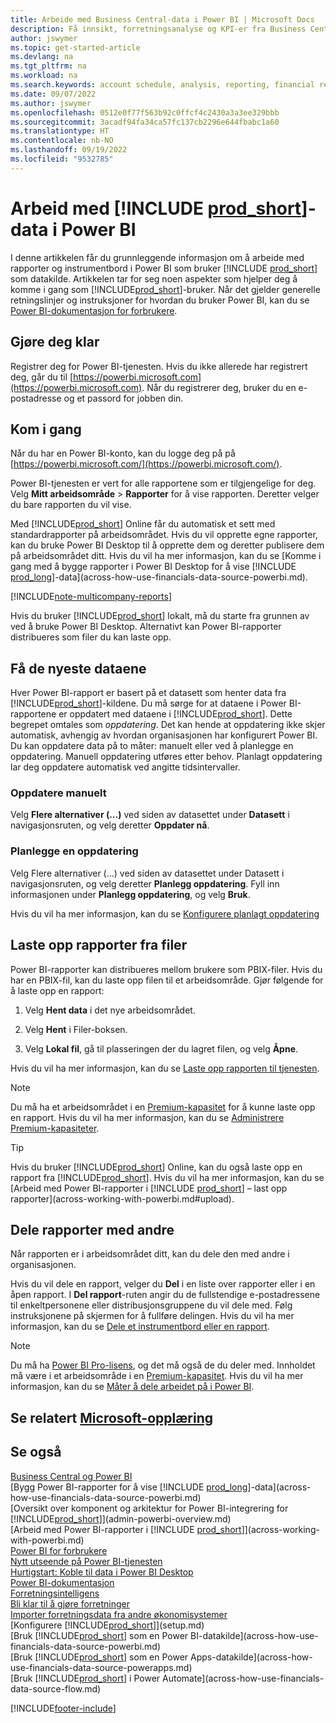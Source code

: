 ```yaml
---
title: Arbeide med Business Central-data i Power BI | Microsoft Docs
description: Få innsikt, forretningsanalyse og KPI-er fra Business Central-dataene ved å bruke Power BI.
author: jswymer
ms.topic: get-started-article
ms.devlang: na
ms.tgt_pltfrm: na
ms.workload: na
ms.search.keywords: account schedule, analysis, reporting, financial report, business intelligence, KPI
ms.date: 09/07/2022
ms.author: jswymer
ms.openlocfilehash: 0512e0f77f563b92c0ffcf4c2430a3a3ee329bbb
ms.sourcegitcommit: 3acadf94fa34ca57fc137cb2296e644fbabc1a60
ms.translationtype: HT
ms.contentlocale: nb-NO
ms.lasthandoff: 09/19/2022
ms.locfileid: "9532785"
---
```

# <a name="work-with-prod_short-data-in-power-bi"></a>Arbeid med [!INCLUDE [prod_short](includes/prod_short.md)]-data i Power BI

I denne artikkelen får du grunnleggende informasjon om å arbeide med rapporter og instrumentbord i Power BI som bruker [!INCLUDE [prod_short](includes/prod_short.md)] som datakilde. Artikkelen tar for seg noen aspekter som hjelper deg å komme i gang som [!INCLUDE[prod_short](includes/prod_short.md)]-bruker. Når det gjelder generelle retningslinjer og instruksjoner for hvordan du bruker Power BI, kan du se [Power BI-dokumentasjon for forbrukere](/power-bi/consumer).

## <a name="get-ready"></a>Gjøre deg klar

Registrer deg for Power BI-tjenesten. Hvis du ikke allerede har registrert deg, går du til [https://powerbi.microsoft.com](https://powerbi.microsoft.com). Når du registrerer deg, bruker du en e-postadresse og et passord for jobben din.

## <a name="get-started"></a>Kom i gang

Når du har en Power BI-konto, kan du logge deg på på [https://powerbi.microsoft.com/](https://powerbi.microsoft.com/).

Power BI-tjenesten er vert for alle rapportene som er tilgjengelige for deg. Velg **Mitt arbeidsområde** > **Rapporter** for å vise rapporten. Deretter velger du bare rapporten du vil vise.

Med [!INCLUDE[prod_short](includes/prod_short.md)] Online får du automatisk et sett med standardrapporter på arbeidsområdet. Hvis du vil opprette egne rapporter, kan du bruke Power BI Desktop til å opprette dem og deretter publisere dem på arbeidsområdet ditt. Hvis du vil ha mer informasjon, kan du se [Komme i gang med å bygge rapporter i Power BI Desktop for å vise [!INCLUDE [prod_long](includes/prod_long.md)]-data](across-how-use-financials-data-source-powerbi.md).

[!INCLUDE[note-multicompany-reports](includes/note-multicompany-reports.md)]

Hvis du bruker [!INCLUDE[prod_short](includes/prod_short.md)] lokalt, må du starte fra grunnen av ved å bruke Power BI Desktop. Alternativt kan Power BI-rapporter distribueres som filer du kan laste opp.

## <a name="get-the-latest-data"></a>Få de nyeste dataene

Hver Power BI-rapport er basert på et datasett som henter data fra [!INCLUDE[prod_short](includes/prod_short.md)]-kildene. Du må sørge for at dataene i Power BI-rapportene er oppdatert med dataene i [!INCLUDE[prod_short](includes/prod_short.md)]. Dette begrepet omtales som *oppdatering*.  Det kan hende at oppdatering ikke skjer automatisk, avhengig av hvordan organisasjonen har konfigurert Power BI. Du kan oppdatere data på to måter: manuelt eller ved å planlegge en oppdatering. Manuell oppdatering utføres etter behov. Planlagt oppdatering lar deg oppdatere automatisk ved angitte tidsintervaller.

### <a name="refresh-manually"></a>Oppdatere manuelt

Velg **Flere alternativer (...)** ved siden av datasettet under **Datasett** i navigasjonsruten, og velg deretter **Oppdater nå**.

### <a name="schedule-a-refresh"></a>Planlegge en oppdatering

Velg Flere alternativer (...) ved siden av datasettet under Datasett i navigasjonsruten, og velg deretter **Planlegg oppdatering**. Fyll inn informasjonen under **Planlegg oppdatering**, og velg **Bruk**.

Hvis du vil ha mer informasjon, kan du se [Konfigurere planlagt oppdatering](/power-bi/connect-data/refresh-scheduled-refresh)

## <a name="upload-reports-from-files"></a><a name="upload"></a>Laste opp rapporter fra filer

Power BI-rapporter kan distribueres mellom brukere som PBIX-filer. Hvis du har en PBIX-fil, kan du laste opp filen til et arbeidsområde. Gjør følgende for å laste opp en rapport:

1. Velg **Hent data** i det nye arbeidsområdet.

2. Velg **Hent** i Filer-boksen.

3. Velg **Lokal fil**, gå til plasseringen der du lagret filen, og velg **Åpne**.

Hvis du vil ha mer informasjon, kan du se [Laste opp rapporten til tjenesten](/power-bi/paginated-reports/paginated-reports-quickstart-aw#upload-the-report-to-the-service).

> [!NOTE]
> Du må ha et arbeidsområdet i en [Premium-kapasitet](/power-bi/service-premium-what-is) for å kunne laste opp en rapport. Hvis du vil ha mer informasjon, kan du se [Administrere Premium-kapasiteter](/power-bi/admin/service-premium-capacity-manage). 

> [!TIP]
> Hvis du bruker [!INCLUDE[prod_short](includes/prod_short.md)] Online, kan du også laste opp en rapport fra [!INCLUDE[prod_short](includes/prod_short.md)]. Hvis du vil ha mer informasjon, kan du se [Arbeid med Power BI-rapporter i [!INCLUDE [prod_short](includes/prod_short.md)] – last opp rapporter](across-working-with-powerbi.md#upload).

## <a name="share-reports-with-others"></a><a name="share"></a>Dele rapporter med andre

Når rapporten er i arbeidsområdet ditt, kan du dele den med andre i organisasjonen.

Hvis du vil dele en rapport, velger du **Del** i en liste over rapporter eller i en åpen rapport. I **Del rapport**-ruten angir du de fullstendige e-postadressene til enkeltpersonene eller distribusjonsgruppene du vil dele med. Følg instruksjonene på skjermen for å fullføre delingen. Hvis du vil ha mer informasjon, kan du se [Dele et instrumentbord eller en rapport](/power-bi/collaborate-share/service-share-dashboards#share-a-dashboard-or-report).

> [!NOTE]
> Du må ha [Power BI Pro-lisens](/power-bi/service-features-license-type), og det må også de du deler med. Innholdet må være i et arbeidsområde i en [Premium-kapasitet](/power-bi/service-premium-what-is). Hvis du vil ha mer informasjon, kan du se [Måter å dele arbeidet på i Power BI](/power-bi/service-how-to-collaborate-distribute-dashboards-reports).

## <a name="see-related-microsoft-training"></a>Se relatert [Microsoft-opplæring](/training/modules/configure-powerbi-excel-dynamics-365-business-central/index)

## <a name="see-also"></a>Se også

[Business Central og Power BI](admin-powerbi.md)  
[Bygg Power BI-rapporter for å vise [!INCLUDE [prod_long](includes/prod_long.md)]-data](across-how-use-financials-data-source-powerbi.md)  
[Oversikt over komponent og arkitektur for Power BI-integrering for [!INCLUDE[prod_short](includes/prod_short.md)]](admin-powerbi-overview.md)  
[Arbeid med Power BI-rapporter i [!INCLUDE [prod_short](includes/prod_short.md)]](across-working-with-powerbi.md)  
[Power BI for forbrukere](/power-bi/consumer/end-user-consumer)  
[Nytt utseende på Power BI-tjenesten](/power-bi/service-new-look)  
[Hurtigstart: Koble til data i Power BI Desktop](/power-bi/desktop-quickstart-connect-to-data)  
[Power BI-dokumentasjon](/power-bi/)  
[Forretningsintelligens](bi.md)  
[Bli klar til å gjøre forretninger](ui-get-ready-business.md)  
[Importer forretningsdata fra andre økonomisystemer](across-import-data-configuration-packages.md)  
[Konfigurere [!INCLUDE[prod_short](includes/prod_short.md)]](setup.md)  
[Bruk [!INCLUDE[prod_short](includes/prod_short.md)] som en Power BI-datakilde](across-how-use-financials-data-source-powerbi.md)  
[Bruk [!INCLUDE[prod_short](includes/prod_short.md)] som en Power Apps-datakilde](across-how-use-financials-data-source-powerapps.md)  
[Bruk [!INCLUDE[prod_short](includes/prod_short.md)] i Power Automate](across-how-use-financials-data-source-flow.md)  




[!INCLUDE[footer-include](includes/footer-banner.md)]

